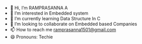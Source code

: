 - 👋 Hi, I’m RAMPRASANNA A
- 👀 I’m interested in Embedded system
- 🌱 I’m currently learning Data Structure In C
- 💞️ I’m looking to collaborate on Embedded based Companies
- 📫 How to reach me ramprasanna1501@gmail.com
- 😄 Pronouns: Techie


<!---
ramprasanna1501/ramprasanna1501 is a ✨ special ✨ repository because its `README.md` (this file) appears on your GitHub profile.
You can click the Preview link to take a look at your changes.
--->
